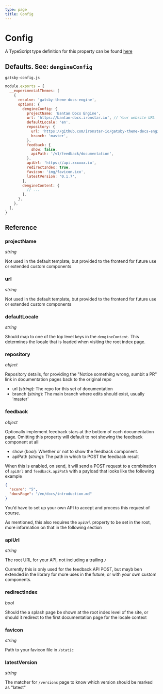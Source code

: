 ```yaml
---
type: page
title: Config
---
```


# Config

A TypeScript type definition for this property can be found [here](https://github.com/ironstar-io/gatsby-theme-docs-engine/blob/master/src/types.ts)

## Defaults. See: `dengineConfig`

`gatsby-config.js`

```js
module.exports = {
  __experimentalThemes: [
    {
      resolve: 'gatsby-theme-docs-engine',
      options: {
        dengineConfig: {
          projectName: 'Bantan Docs Engine',
          url: 'https://bantan-docs.ironstar.io', // Your website URL
          defaultLocale: 'en',
          repository: {
            url: 'https://github.com/ironstar-io/gatsby-theme-docs-engine',
            branch: 'master',
          },
          feedback: {
            show: false,
            apiPath: '/v1/feedback/documentation',
          },
          apiUrl: 'https://api.xxxxxx.io',
          redirectIndex: true,
          favicon: 'img/favicon.ico',
          latestVersion: '0.1.7',
        },
        dengineContent: {
          // ...
        },
      },
    },
  ],
}
```

## Reference

### projectName

_string_

Not used in the default template, but provided to the frontend for future use or extended custom components

### url

_string_

Not used in the default template, but provided to the frontend for future use or extended custom components

### defaultLocale

_string_

Should map to one of the top level keys in the `dengineContent`. This determines the locale that is loaded when visiting the root index page.

### repository

_object_

Repository details, for providing the "Notice something wrong, sumbit a PR" link in documentation pages back to the original repo

- url (_string_): The repo for this set of documentation
- branch (_string_): The main branch where edits should exist, usually 'master'

### feedback

_object_

Optionally implement feedback stars at the bottom of each documentation page. Omitting this property will default to not showing the
feedback component at all

- show (_bool_): Whether or not to show the feedback component.
- apiPath (_string_): The path in which to POST the feedback result

When this is enabled, on send, it will send a POST request to a combination of `apiUrl` and `feedback.apiPath` with a payload that looks like the following example

```json
{
  "score": "5",
  "docsPage": "/en/docs/introduction.md"
}
```

You'd have to set up your own API to accept and process this request of course.

As mentioned, this also requires the `apiUrl` property to be set in the root, more information on that in the following section

### apiUrl

_string_

The root URL for your API, not including a trailing `/`

Currently this is only used for the feedback API POST, but mayb ben extended in the library for more uses in the future, or with your own custom components.

### redirectIndex

_bool_

Should the a splash page be shown at the root index level of the site, or should it redirect to the first documentation page for the locale context

### favicon

_string_

Path to your favicon file in `/static`

### latestVersion

_string_

The matcher for `/versions` page to know which version should be marked as "latest"
